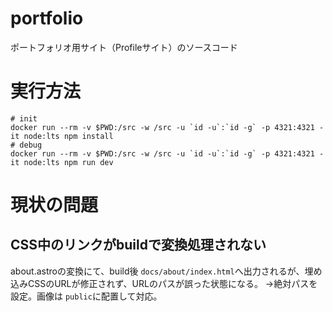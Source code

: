 # portfolio

ポートフォリオ用サイト（Profileサイト）のソースコード

# 実行方法

```
# init
docker run --rm -v $PWD:/src -w /src -u `id -u`:`id -g` -p 4321:4321 -it node:lts npm install
# debug
docker run --rm -v $PWD:/src -w /src -u `id -u`:`id -g` -p 4321:4321 -it node:lts npm run dev
```

# 現状の問題

## CSS中のリンクがbuildで変換処理されない

about.astroの変換にて、build後 `docs/about/index.html`へ出力されるが、埋め込みCSSのURLが修正されず、URLのパスが誤った状態になる。
→絶対パスを設定。画像は `public`に配置して対応。